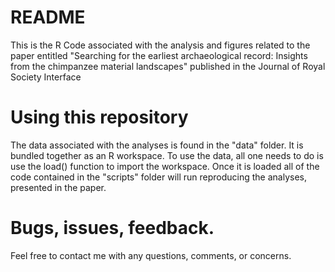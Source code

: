 # README

This is the R Code associated with the analysis and figures related to the paper entitled "Searching for the earliest archaeological record: Insights from the chimpanzee material landscapes" published in the Journal of Royal Society Interface

# Using this repository

The data associated with the analyses is found in the "data" folder. It is bundled together as an R workspace. To use the data, all one needs to do is use the load() function to import the workspace. Once it is loaded all of the code contained in the "scripts" folder will run reproducing the analyses, presented in the paper. 

# Bugs, issues, feedback.

Feel free to contact me with any questions, comments, or concerns. 

